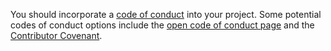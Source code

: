 You should incorporate a [code of
conduct](https://opensource.guide/code-of-conduct/) into your project. Some
potential codes of conduct options include the [open code of conduct
page](https://github.com/todogroup/opencodeofconduct) and the [Contributor Covenant](https://www.contributor-covenant.org/).